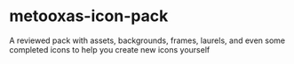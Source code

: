 # metooxas-icon-pack
A reviewed pack with assets, backgrounds, frames, laurels, and even some completed icons to help you create new icons yourself
